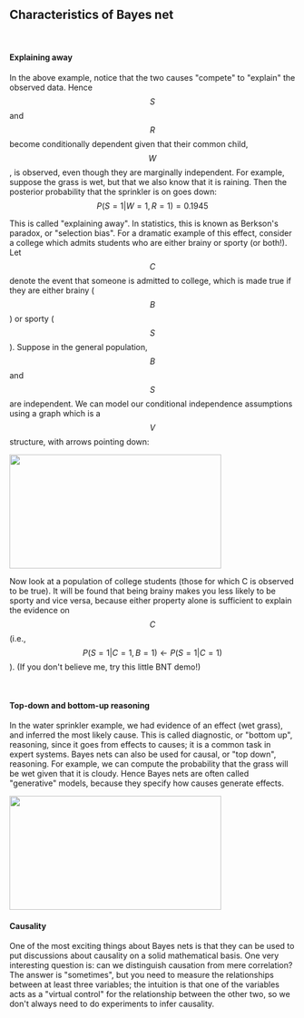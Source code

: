 ## Characteristics of Bayes net

<br>

#### Explaining away
In the above example, notice that the two causes "compete" to "explain" the observed data. Hence $$S$$ and $$R$$ become conditionally dependent given that their common child, $$W$$, is observed, even though they are marginally independent. For example, suppose the grass is wet, but that we also know that it is raining. Then the posterior probability that the sprinkler is on goes down:
$$P(S=1|W=1,R=1) = 0.1945$$


This is called "explaining away". In statistics, this is known as Berkson's paradox, or "selection bias". For a dramatic example of this effect, consider a college which admits students who are either brainy or sporty (or both!). Let $$C$$ denote the event that someone is admitted to college, which is made true if they are either brainy ($$B$$) or sporty ($$S$$). Suppose in the general population, $$B$$ and $$S$$ are independent. We can model our conditional independence assumptions using a graph which is a $$V$$ structure, with arrows pointing down:

<img src="/assets/image02.png" width="373" height="201" />




Now look at a population of college students (those for which C is observed to be true). It will be found that being brainy makes you less likely to be sporty and vice versa, because either property alone is sufficient to explain the evidence on $$C$$ (i.e., $$P(S=1 | C=1, B=1) \leftarrow P(S=1 | C=1)$$). (If you don't believe me, try this little BNT demo!)

<br>

#### Top-down and bottom-up reasoning
In the water sprinkler example, we had evidence of an effect (wet grass), and inferred the most likely cause. This is called diagnostic, or "bottom up", reasoning, since it goes from effects to causes; it is a common task in expert systems. Bayes nets can also be used for causal, or "top down", reasoning. For example, we can compute the probability that the grass will be wet given that it is cloudy. Hence Bayes nets are often called "generative" models, because they specify how causes generate effects.



<img src="/assets/image01.png" width="373" height="201" />


<br>

#### Causality
One of the most exciting things about Bayes nets is that they can be used to put discussions about causality on a solid mathematical basis. One very interesting question is: can we distinguish causation from mere correlation? The answer is "sometimes", but you need to measure the relationships between at least three variables; the intuition is that one of the variables acts as a "virtual control" for the relationship between the other two, so we don't always need to do experiments to infer causality.
